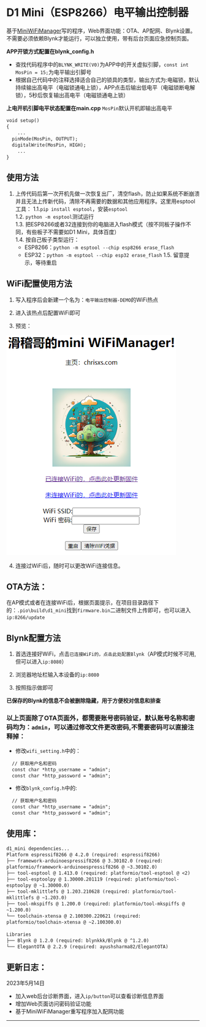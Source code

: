 # D1 Mini（ESP8266）电平输出控制器

基于[MiniWiFiManager](https://github.com/chrisxs/Blynk_Projects/tree/main/MiniWiFiManager_Blynk_Version)写的程序，Web界面功能：OTA、AP配网、Blynk设置。不需要必须依赖Blynk才能运行，可以独立使用，带有后台页面应急控制页面。

**APP开锁方式配置在blynk_config.h**
- 查找代码程序中的`BLYNK_WRITE(V0)`为APP中的开关虚拟引脚，`const int MosPin = 15;`为电平输出引脚号
- 根据自己代码中的注释选择适合自己的锁具的类型，输出方式为:电磁锁，默认持续输出高电平（电磁锁通电上锁），APP点击后输出低电平（电磁锁断电解锁），5秒后恢复输出高电平（电磁锁通电上锁）

**上电开机引脚电平状态配置在main.cpp**
`MosPin`默认开机即输出高电平
```
void setup()
{
    ...
  pinMode(MosPin, OUTPUT);
  digitalWrite(MosPin, HIGH);
    ...
} 
```

## 使用方法

1. 上传代码后第一次开机先做一次恢复出厂，清空flash，防止如果系统不断崩溃并且无法上传新代码，清除不再需要的数据和其他应用程序。这里用esptool工具：
1.1.`pip install esptool`，安装`esptool`  
1.2. `python -m esptool`测试运行   
1.3. 把ESP8266或者32连接到你的电脑进入flash模式（按不同板子操作不同，有些板子不需要如D1 Mini，具体百度）  
1.4. 按自己板子类型运行：
   - ESP8266：`python -m esptool --chip esp8266 erase_flash`
   - ESP32：`python -m esptool --chip esp32 erase_flash`
1.5. 留意提示，等待重启

## WiFi配置使用方法

1. 写入程序后会新建一个名为：`电平输出控制器-DEMO`的WiFi热点

2. 进入该热点后配置WiFi即可

3. 预览：

![](https://github.com/chrisxs/Arduino_Cloud/blob/main/MiniWiFiManager/demo.png)

4. 连接过WiFi后，随时可以更改WiFi连接信息。

## OTA方法：

在AP模式或者在连接WiFi后，根据页面提示，在项目目录路径下的：`.pio\build\d1_mini`找到`firmware.bin`二进制文件上传即可，也可以进入`ip:8266/update`

## Blynk配置方法

1. 首选连接好WiFi，点击`已连接WiFi的，点击此处配置Blynk`（AP模式时候不可用,但可以进入`ip:8080`）

2. 浏览器地址栏输入本设备的`ip:8080`

3. 按照指示做即可

**已保存的Blynk的信息不会被删除隐藏，用于方便校对信息和排查**

### 以上页面除了OTA页面外，都需要账号密码验证，默认账号名称和密码均为：`admin`，可以通过修改文件更改密码,不需要密码可以直接注释掉：

- 修改`wifi_setting.h`中的：

```
  // 获取用户名和密码
  const char *http_username = "admin";
  const char *http_password = "admin";
  ```

- 修改`blynk_config.h`中的:
```
  // 获取用户名和密码
  const char *http_username = "admin";
  const char *http_password = "admin";

  ```

## 使用库：
```
d1_mini dependencies...
Platform espressif8266 @ 4.2.0 (required: espressif8266)
├── framework-arduinoespressif8266 @ 3.30102.0 (required: platformio/framework-arduinoespressif8266 @ ~3.30102.0)
├── tool-esptool @ 1.413.0 (required: platformio/tool-esptool @ <2)
├── tool-esptoolpy @ 1.30000.201119 (required: platformio/tool-esptoolpy @ ~1.30000.0)       
├── tool-mklittlefs @ 1.203.210628 (required: platformio/tool-mklittlefs @ ~1.203.0)
├── tool-mkspiffs @ 1.200.0 (required: platformio/tool-mkspiffs @ ~1.200.0)
└── toolchain-xtensa @ 2.100300.220621 (required: platformio/toolchain-xtensa @ ~2.100300.0) 

Libraries
├── Blynk @ 1.2.0 (required: blynkkk/Blynk @ ^1.2.0)
└── ElegantOTA @ 2.2.9 (required: ayushsharma82/ElegantOTA)
```
## 更新日志：
2023年5月14日
- 加入web后台诊断界面，进入`ip/button`可以查看诊断信息界面
- 增加Web页面访问密码验证功能
- 基于MiniWiFiManager重写程序加入配网功能
---
